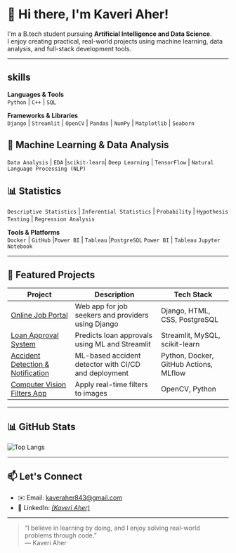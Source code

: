 # 👋 Hi there, I'm Kaveri Aher!

I'm a B.tech student pursuing **Artificial Intelligence and Data Science**.  
I enjoy creating practical, real-world projects using machine learning, data analysis, and full-stack development tools.

---

## skills 

**Languages & Tools**  
`Python` | `C++` | `SQL`

**Frameworks & Libraries**  
`Django` | `Streamlit` | `OpenCV` | `Pandas` | `NumPy` | `Matplotlib` | `Seaborn`

## 🤖 Machine Learning & Data Analysis

`Data Analysis` | `EDA` |`scikit-learn`| `Deep Learning` | `TensorFlow` | `Natural Language Processing (NLP)` 

## 📊 Statistics

`Descriptive Statistics` | `Inferential Statistics` | `Probability` | `Hypothesis Testing` | `Regression Analysis`

**Tools & Platforms**  
`Docker` | `GitHub` |`Power BI` | `Tableau` |`PostgreSQL` 
`Power BI` | `Tableau` `Jupyter Notebook`

---

## 🚀 Featured Projects

| Project | Description | Tech Stack |
|--------|-------------|------------|
| [Online Job Portal](https://github.com/KaAher/online-job-portal) | Web app for job seekers and providers using Django | Django, HTML, CSS, PostgreSQL |
| [Loan Approval System](https://github.com/KaAher/loan-approval-streamlit) | Predicts loan approvals using ML and Streamlit | Streamlit, MySQL, scikit-learn |
| [Accident Detection & Notification](https://github.com/KaAher/mlops2) | ML-based accident detector with CI/CD and deployment | Python, Docker, GitHub Actions, MLflow |
| [Computer Vision Filters App](https://github.com/KaAher/image-filter-cv) | Apply real-time filters to images | OpenCV, Python |

---

## 📊 GitHub Stats

![Top Langs](https://github-readme-stats.vercel.app/api/top-langs/?username=KaAher&layout=compact)

---

## 📫 Let's Connect

- ✉️ Email: [kaveraher843@gmail.com](mailto:kaveraher843@gmail.com)  
- 💼 LinkedIn: *[(Kaveri Aher)](https://github.com/KaAher?tab=repositories)*  


---

> “I believe in learning by doing, and I enjoy solving real-world problems through code.”  
> — Kaveri Aher
